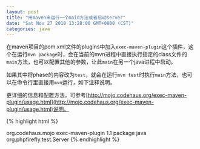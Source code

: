 ```yaml
---
layout: post
title: "用maven来运行一个main方法或者启动server"
date: "Sat Nov 27 2010 13:28:00 GMT+0800 (CST)"
categories: java
---
```


在maven项目的pom.xml文件的plugins中加入`exec-maven-plugin`这个插件，这个在运行`mvn package`时，会在当前的mvn进程中直接执行指定的class文件的`main`方法，也可以配置其他的参数，让此`main`在另一个java进程中启动。

如果其中将phase的内容改为`test`，就会在运行`mvn test`时执行`main`方法，也可以在命令行里直接用`mvn`运行，如下注释说明。

更详细的信息和配置方法，可参考[http://mojo.codehaus.org/exec-maven-plugin/usage.html](http://mojo.codehaus.org/exec-maven-plugin/usage.html)说明。

{% highlight html %}
<!-- commandline: mvn exec:java -Dexec.mainClass="org.phpfirefly.test.Server" -->
<plugin>
    <groupId>org.codehaus.mojo</groupId>
    <artifactId>exec-maven-plugin</artifactId>
    <version>1.1</version>
    <executions>
        <execution>
            <phase>package</phase>
            <goals>
                <goal>java</goal>
            </goals>
        </execution>
    </executions>
    <configuration>
        <mainClass>org.phpfirefly.test.Server</mainClass>
    </configuration>
</plugin>
{% endhighlight %}
